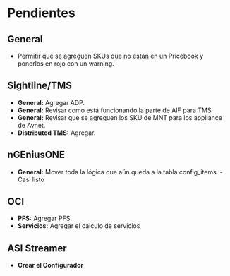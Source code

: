# Pendientes

## General
- Permitir que se agreguen SKUs que no están en un Pricebook y ponerlos en rojo con un warning.

## Sightline/TMS
- **General:** Agregar ADP.
- **General:** Revisar como está funcionando la parte de AIF para TMS.
- **General:** Revisar que se agreguen los SKU de MNT para los appliance de Avnet.
- **Distributed TMS:** Agregar.

## nGEniusONE
- **General:** Mover toda la lógica que aún queda a la tabla config_items. - Casi listo

## OCI
- **PFS:** Agregar PFS.
- **Servicios:** Agregar el calculo de servicios

## ASI Streamer
- **Crear el Configurador**
